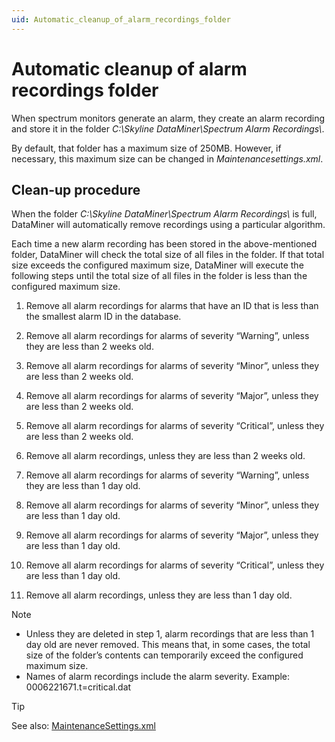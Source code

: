 ```yaml
---
uid: Automatic_cleanup_of_alarm_recordings_folder
---
```


# Automatic cleanup of alarm recordings folder

When spectrum monitors generate an alarm, they create an alarm recording and store it in the folder *C:\\Skyline DataMiner\\Spectrum Alarm Recordings\\*.

By default, that folder has a maximum size of 250MB. However, if necessary, this maximum size can be changed in *Maintenancesettings.xml*.

## Clean-up procedure

When the folder *C:\\Skyline DataMiner\\Spectrum Alarm Recordings\\* is full, DataMiner will automatically remove recordings using a particular algorithm.

Each time a new alarm recording has been stored in the above-mentioned folder, DataMiner will check the total size of all files in the folder. If that total size exceeds the configured maximum size, DataMiner will execute the following steps until the total size of all files in the folder is less than the configured maximum size.

1. Remove all alarm recordings for alarms that have an ID that is less than the smallest alarm ID in the database.

2. Remove all alarm recordings for alarms of severity “Warning”, unless they are less than 2 weeks old.

3. Remove all alarm recordings for alarms of severity “Minor”, unless they are less than 2 weeks old.

4. Remove all alarm recordings for alarms of severity “Major”, unless they are less than 2 weeks old.

5. Remove all alarm recordings for alarms of severity “Critical”, unless they are less than 2 weeks old.

6. Remove all alarm recordings, unless they are less than 2 weeks old.

7. Remove all alarm recordings for alarms of severity “Warning”, unless they are less than 1 day old.

8. Remove all alarm recordings for alarms of severity “Minor”, unless they are less than 1 day old.

9. Remove all alarm recordings for alarms of severity “Major”, unless they are less than 1 day old.

10. Remove all alarm recordings for alarms of severity “Critical”, unless they are less than 1 day old.

11. Remove all alarm recordings, unless they are less than 1 day old.

> [!NOTE]
> - Unless they are deleted in step 1, alarm recordings that are less than 1 day old are never removed. This means that, in some cases, the total size of the folder’s contents can temporarily exceed the configured maximum size.
> - Names of alarm recordings include the alarm severity. Example: 0006221671.t=critical.dat

> [!TIP]
> See also:
> [MaintenanceSettings.xml](xref:MaintenanceSettings_xml#maintenancesettingsxml)

